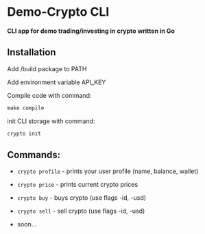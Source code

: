 # Demo-Crypto CLI

__CLI app for demo trading/investing in crypto written in Go__

## Installation

Add /build package to PATH

Add environment variable API_KEY  

Compile code with command:
```powershell
make compile
```

init CLI storage with command:

```powershell
crypto init
```

## Commands:

* ```crypto profile``` - prints your user profile (name, balance, wallet)

* ```crypto price``` - prints current crypto prices

* ```crypto buy``` - buys crypto (use flags -id, -usd)

* ```crypto sell``` - sell crypto (use flags -id, -usd)

* soon...
